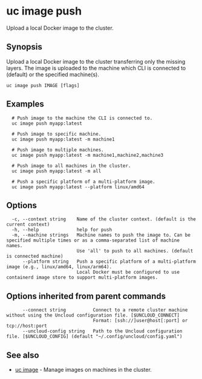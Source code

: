 # uc image push

Upload a local Docker image to the cluster.

## Synopsis

Upload a local Docker image to the cluster transferring only the missing layers.
The image is uploaded to the machine which CLI is connected to (default) or the specified machine(s).

```
uc image push IMAGE [flags]
```

## Examples

```
  # Push image to the machine the CLI is connected to.
  uc image push myapp:latest

  # Push image to specific machine.
  uc image push myapp:latest -m machine1

  # Push image to multiple machines.
  uc image push myapp:latest -m machine1,machine2,machine3

  # Push image to all machines in the cluster.
  uc image push myapp:latest -m all

  # Push a specific platform of a multi-platform image.
  uc image push myapp:latest --platform linux/amd64
```

## Options

```
  -c, --context string    Name of the cluster context. (default is the current context)
  -h, --help              help for push
  -m, --machine strings   Machine names to push the image to. Can be specified multiple times or as a comma-separated list of machine names.
                          Use 'all' to push to all machines. (default is connected machine)
      --platform string   Push a specific platform of a multi-platform image (e.g., linux/amd64, linux/arm64).
                          Local Docker must be configured to use containerd image store to support multi-platform images.
```

## Options inherited from parent commands

```
      --connect string          Connect to a remote cluster machine without using the Uncloud configuration file. [$UNCLOUD_CONNECT]
                                Format: [ssh://]user@host[:port] or tcp://host:port
      --uncloud-config string   Path to the Uncloud configuration file. [$UNCLOUD_CONFIG] (default "~/.config/uncloud/config.yaml")
```

## See also

* [uc image](uc_image.md)	 - Manage images on machines in the cluster.

